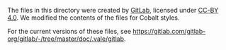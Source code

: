 The files in this directory were created by [GitLab](https://about.gitlab.com/), licensed under [CC-BY 4.0](https://creativecommons.org/licenses/by/4.0/). We modified the contents of the files for Cobalt styles.

For the current versions of these files, see https://gitlab.com/gitlab-org/gitlab/-/tree/master/doc/.vale/gitlab.